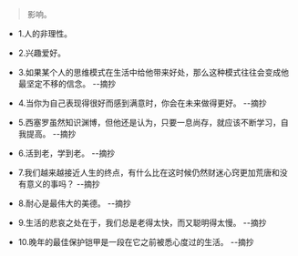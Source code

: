 >影响。

- 1.人的非理性。

- 2.兴趣爱好。

- 3.如果某个人的思维模式在生活中给他带来好处，那么这种模式往往会变成他最坚定不移的信念。 --摘抄

- 4.当你为自己表现得很好而感到满意时，你会在未来做得更好。 --摘抄

- 5.西塞罗虽然知识渊博，但他还是认为，只要一息尚存，就应该不断学习，自我提高。 --摘抄

- 6.活到老，学到老。 --摘抄

- 7.我们越来越接近人生的终点，有什么比在这时候仍然财迷心窍更加荒唐和没有意义的事吗？ --摘抄

- 8.耐心是最伟大的美德。 --摘抄

- 9.生活的悲哀之处在于，我们总是老得太快，而又聪明得太慢。 --摘抄

- 10.晚年的最佳保护铠甲是一段在它之前被悉心度过的生活。 --摘抄
